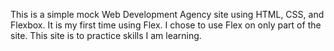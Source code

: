 This is a simple mock Web Development Agency site using HTML, CSS, and Flexbox.
It is my first time using Flex. I chose to use Flex on only part of the site.
This site is to practice skills I am learning. 
